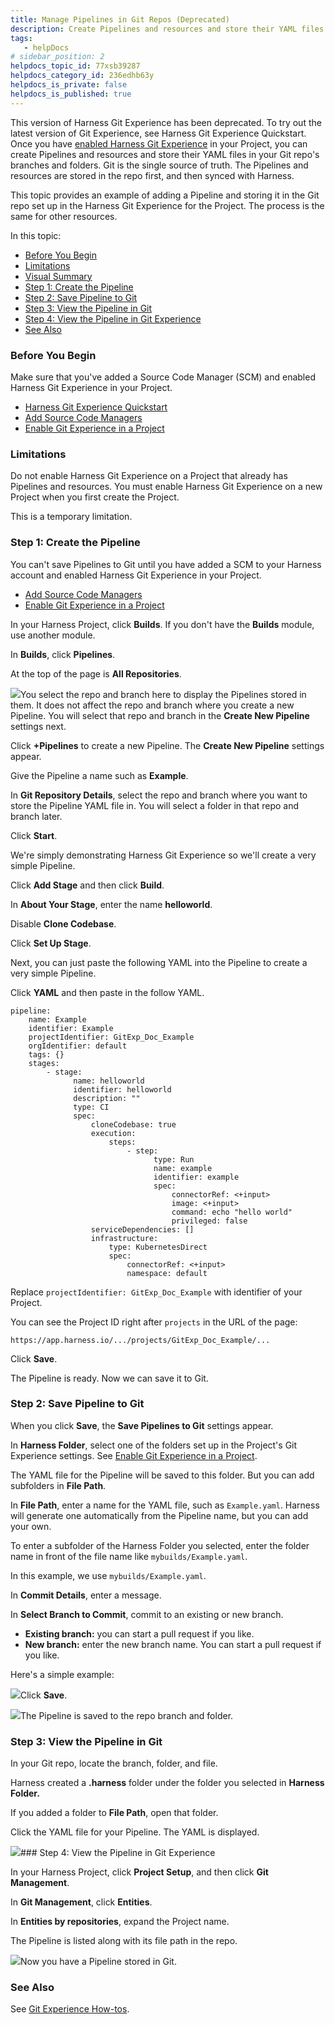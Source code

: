 ```yaml
---
title: Manage Pipelines in Git Repos (Deprecated)
description: Create Pipelines and resources and store their YAML files in your Git repo's branches and folders.
tags: 
   - helpDocs
# sidebar_position: 2
helpdocs_topic_id: 77xsb39287
helpdocs_category_id: 236edhb63y
helpdocs_is_private: false
helpdocs_is_published: true
---
```


This version of Harness Git Experience has been deprecated. To try out the latest version of Git Experience, see Harness Git Experience Quickstart.​​Once you have [enabled Harness Git Experience](/article/hzajxmb3oj-enable-git-experience-in-a-project) in your Project, you can create Pipelines and resources and store their YAML files in your Git repo's branches and folders. Git is the single source of truth. The Pipelines and resources are stored in the repo first, and then synced with Harness.

This topic provides an example of adding a Pipeline and storing it in the Git repo set up in the Harness Git Experience for the Project. The process is the same for other resources.

In this topic:

* [Before You Begin](https://ngdocs.harness.io/article/77xsb39287-manage-harness-pipelines-in-git-repos#before_you_begin)
* [Limitations](https://ngdocs.harness.io/article/77xsb39287-manage-harness-pipelines-in-git-repos#limitations)
* [Visual Summary](https://ngdocs.harness.io/article/77xsb39287-manage-harness-pipelines-in-git-repos#visual_summary)
* [Step 1: Create the Pipeline](https://ngdocs.harness.io/article/77xsb39287-manage-harness-pipelines-in-git-repos#step_1_create_the_pipeline)
* [Step 2: Save Pipeline to Git](https://ngdocs.harness.io/article/77xsb39287-manage-harness-pipelines-in-git-repos#step_2_save_pipeline_to_git)
* [Step 3: View the Pipeline in Git](https://ngdocs.harness.io/article/77xsb39287-manage-harness-pipelines-in-git-repos#step_3_view_the_pipeline_in_git)
* [Step 4: View the Pipeline in Git Experience](https://ngdocs.harness.io/article/77xsb39287-manage-harness-pipelines-in-git-repos#step_4_view_the_pipeline_in_git_experience)
* [See Also](https://ngdocs.harness.io/article/77xsb39287-manage-harness-pipelines-in-git-repos#see_also)

### Before You Begin

Make sure that you've added a Source Code Manager (SCM) and enabled Harness Git Experience in your Project.

* [Harness Git Experience Quickstart](/article/dm69dkv34g-harness-git-experience-quickstart)
* [Add Source Code Managers](/article/p92awqts2x-add-source-code-managers)
* [Enable Git Experience in a Project](/article/hzajxmb3oj-enable-git-experience-in-a-project)

### Limitations

Do not enable Harness Git Experience on a Project that already has Pipelines and resources. You must enable Harness Git Experience on a new Project when you first create the Project.

This is a temporary limitation.

### Step 1: Create the Pipeline

You can't save Pipelines to Git until you have added a SCM to your Harness account and enabled Harness Git Experience in your Project.

* [Add Source Code Managers](/article/p92awqts2x-add-source-code-managers)
* [Enable Git Experience in a Project](/article/hzajxmb3oj-enable-git-experience-in-a-project)

In your Harness Project, click **Builds**. If you don't have the **Builds** module, use another module.

In **Builds**, click **Pipelines**.

At the top of the page is **All Repositories**.

![](https://files.helpdocs.io/i5nl071jo5/articles/77xsb39287/1623969465388/clean-shot-2021-06-17-at-15-37-38.png)You select the repo and branch here to display the Pipelines stored in them. It does not affect the repo and branch where you create a new Pipeline. You will select that repo and branch in the **Create New Pipeline** settings next.

Click **+Pipelines** to create a new Pipeline. The **Create New Pipeline** settings appear.

Give the Pipeline a name such as **Example**.

In **Git Repository Details**, select the repo and branch where you want to store the Pipeline YAML file in. You will select a folder in that repo and branch later.

Click **Start**.

We're simply demonstrating Harness Git Experience so we'll create a very simple Pipeline.

Click **Add Stage** and then click **Build**.

In **About Your Stage**, enter the name **helloworld**.

Disable **Clone Codebase**.

Click **Set Up Stage**.

Next, you can just paste the following YAML into the Pipeline to create a very simple Pipeline.

Click **YAML** and then paste in the follow YAML.


```
pipeline:  
    name: Example  
    identifier: Example  
    projectIdentifier: GitExp_Doc_Example  
    orgIdentifier: default  
    tags: {}  
    stages:  
        - stage:  
              name: helloworld  
              identifier: helloworld  
              description: ""  
              type: CI  
              spec:  
                  cloneCodebase: true  
                  execution:  
                      steps:  
                          - step:  
                                type: Run  
                                name: example  
                                identifier: example  
                                spec:  
                                    connectorRef: <+input>  
                                    image: <+input>  
                                    command: echo "hello world"  
                                    privileged: false  
                  serviceDependencies: []  
                  infrastructure:  
                      type: KubernetesDirect  
                      spec:  
                          connectorRef: <+input>  
                          namespace: default
```
Replace `projectIdentifier: GitExp_Doc_Example` with identifier of your Project.

You can see the Project ID right after `projects` in the URL of the page:

`https://app.harness.io/.../projects/GitExp_Doc_Example/...`

Click **Save**.

The Pipeline is ready. Now we can save it to Git.

### Step 2: Save Pipeline to Git

When you click **Save**, the **Save Pipelines to Git** settings appear.

In **Harness Folder**, select one of the folders set up in the Project's Git Experience settings. See [Enable Git Experience in a Project](/article/hzajxmb3oj-enable-git-experience-in-a-project).

The YAML file for the Pipeline will be saved to this folder. But you can add subfolders in **File Path**.

In **File Path**, enter a name for the YAML file, such as `Example.yaml`. Harness will generate one automatically from the Pipeline name, but you can add your own.

To enter a subfolder of the Harness Folder you selected, enter the folder name in front of the file name like `mybuilds/Example.yaml`.

In this example, we use `mybuilds/Example.yaml`.

In **Commit Details**, enter a message.

In **Select Branch to Commit**, commit to an existing or new branch.

* **Existing branch:** you can start a pull request if you like.
* **New branch:** enter the new branch name. You can start a pull request if you like.

Here's a simple example:

![](https://files.helpdocs.io/i5nl071jo5/articles/77xsb39287/1623972190240/clean-shot-2021-06-17-at-16-23-01.png)Click **Save**.

![](https://files.helpdocs.io/i5nl071jo5/articles/77xsb39287/1623973042485/clean-shot-2021-06-17-at-16-37-14.png)The Pipeline is saved to the repo branch and folder.

### Step 3: View the Pipeline in Git

In your Git repo, locate the branch, folder, and file.

Harness created a **.harness** folder under the folder you selected in **Harness Folder.**

If you added a folder to **File Path**, open that folder.

Click the YAML file for your Pipeline. The YAML is displayed.

![](https://files.helpdocs.io/i5nl071jo5/articles/77xsb39287/1623973191351/clean-shot-2021-06-17-at-16-39-31.png)### Step 4: View the Pipeline in Git Experience

In your Harness Project, click **Project Setup**, and then click **Git Management**.

In **Git Management**, click **Entities**.

In **Entities by repositories**, expand the Project name.

The Pipeline is listed along with its file path in the repo.

![](https://files.helpdocs.io/i5nl071jo5/articles/77xsb39287/1623973642993/clean-shot-2021-06-17-at-16-47-11.png)Now you have a Pipeline stored in Git.

### See Also

See [Git Experience How-tos](/article/soavr3jh0i-git-experience-how-tos).

